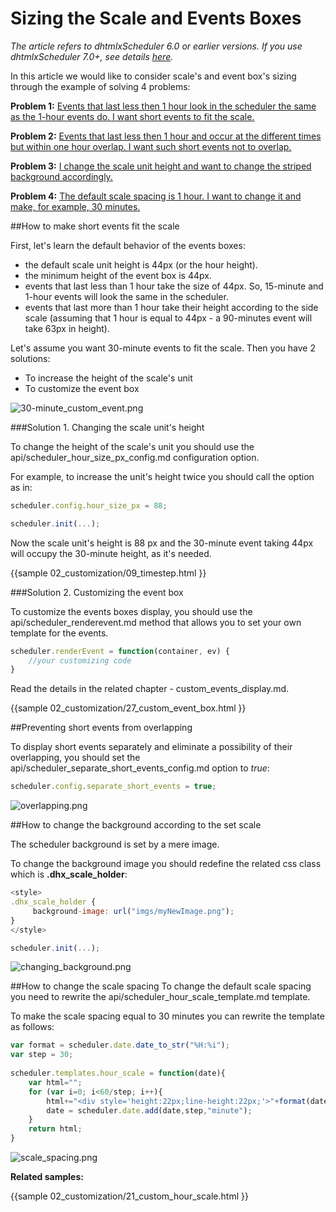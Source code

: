 Sizing the Scale and Events Boxes  
==============

*The article refers to dhtmlxScheduler 6.0 or earlier versions. If you use dhtmlxScheduler 7.0+, see details [here](sizing.md).*

In this article we would like to consider scale's and event box's sizing through the example of solving 4 problems:

**Problem 1:** [Events that last less then 1 hour look in the scheduler the same as the 1-hour events do. 
I want short events to fit the scale.](sizing.md#howtomakeshorteventsfitthescale)
  
  
**Problem 2:** [Events that last less then 1 hour and occur at the different times but within one hour overlap. 
I want such short events not to overlap.](sizing.md#preventingshorteventsfromoverlapping)
  
  
**Problem 3:** [I change the scale unit height and want to change the striped background accordingly.](sizing.md#howtochangethebackgroundaccordingtothesetscale)
  
  
**Problem 4:** [The default scale spacing is 1 hour. I want to change it and make, for example, 30 minutes.](sizing.md#howtochangethescalespacing)

##How to make short events fit the scale

First, let's learn the default behavior of the events boxes:



+ the default scale unit height is 44px (or the hour height).
+ the minimum height of the event box is 44px. 
+ events that last less than 1 hour take the size of 44px. So, 15-minute and 1-hour events  will look the same in the scheduler.
+ events that last more than 1 hour take their height according to the side scale (assuming that 1 hour is equal to 44px - a 90-minutes event will take 63px in height).


Let's assume you want 30-minute events to fit the scale. Then you have 2 solutions:



- To increase the height of the scale's unit 
- To customize the event box

![30-minute_custom_event.png](30-minute_custom_event.png)

###Solution 1. Changing the scale unit's height

To change the height of the scale's unit you should use the api/scheduler_hour_size_px_config.md configuration option.
  
   
For example, to increase the unit's height twice you should call the option as in:


~~~js
scheduler.config.hour_size_px = 88;

scheduler.init(...);
~~~


Now the scale unit's height is 88 px and the 30-minute event taking 44px will occupy the 30-minute height, as it's needed.

{{sample
	02_customization/09_timestep.html
}}

###Solution 2. Customizing the event box

To customize the events boxes display, you should use the api/scheduler_renderevent.md method that allows you to set your own template for the events.


~~~js
scheduler.renderEvent = function(container, ev) {
	//your customizing code
}
~~~

Read the details in the related chapter - custom_events_display.md.

{{sample
	02_customization/27_custom_event_box.html
}}

##Preventing short events from overlapping

To display short events separately and eliminate a possibility of their overlapping, 
you should set the api/scheduler_separate_short_events_config.md option to *true*:

~~~js
scheduler.config.separate_short_events = true;
~~~


![overlapping.png](overlapping.png)

##How to change the background according to the set scale 

The scheduler background is set by a mere image.
  
To change the background image you should redefine the related css class which is **.dhx_scale_holder**:


~~~js
<style>
.dhx_scale_holder {
	 background-image: url("imgs/myNewImage.png");
}
</style>

~~~

~~~js
scheduler.init(...);

~~~


![changing_background.png](changing_background.png)


##How to change the scale spacing
To change the default scale spacing you need to rewrite the api/scheduler_hour_scale_template.md template.
  
   
To make the scale spacing equal to 30 minutes you can rewrite the template as follows:


~~~js
var format = scheduler.date.date_to_str("%H:%i");
var step = 30;
		
scheduler.templates.hour_scale = function(date){
	var html="";
	for (var i=0; i<60/step; i++){
		html+="<div style='height:22px;line-height:22px;'>"+format(date)+"</div>";
		date = scheduler.date.add(date,step,"minute");
	}
	return html;
}

~~~


![scale_spacing.png](scale_spacing.png)

**Related samples:**

{{sample
	02_customization/21_custom_hour_scale.html
}}


